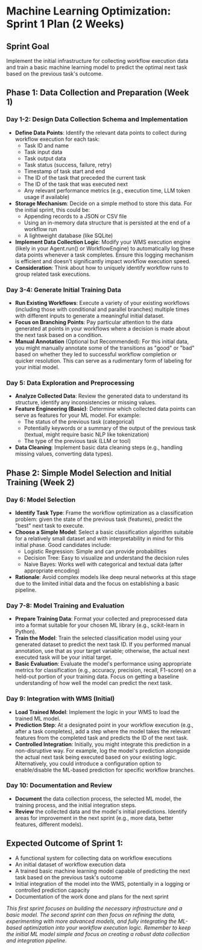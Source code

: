 # Machine Learning Optimization: Sprint 1 Plan (2 Weeks)

## Sprint Goal
Implement the initial infrastructure for collecting workflow execution data and train a basic machine learning model to predict the optimal next task based on the previous task's outcome.

## Phase 1: Data Collection and Preparation (Week 1)

### Day 1-2: Design Data Collection Schema and Implementation
- **Define Data Points**: Identify the relevant data points to collect during workflow execution for each task:
  - Task ID and name
  - Task input data
  - Task output data
  - Task status (success, failure, retry)
  - Timestamp of task start and end
  - The ID of the task that preceded the current task
  - The ID of the task that was executed next
  - Any relevant performance metrics (e.g., execution time, LLM token usage if available)
- **Storage Mechanism**: Decide on a simple method to store this data. For the initial sprint, this could be:
  - Appending records to a JSON or CSV file
  - Using an in-memory data structure that is persisted at the end of a workflow run
  - A lightweight database (like SQLite)
- **Implement Data Collection Logic**: Modify your WMS execution engine (likely in your Agent.run() or WorkflowEngine) to automatically log these data points whenever a task completes. Ensure this logging mechanism is efficient and doesn't significantly impact workflow execution speed.
- **Consideration**: Think about how to uniquely identify workflow runs to group related task executions.

### Day 3-4: Generate Initial Training Data
- **Run Existing Workflows**: Execute a variety of your existing workflows (including those with conditional and parallel branches) multiple times with different inputs to generate a meaningful initial dataset.
- **Focus on Branching Points**: Pay particular attention to the data generated at points in your workflows where a decision is made about the next task based on a condition.
- **Manual Annotation** (Optional but Recommended): For this initial data, you might manually annotate some of the transitions as "good" or "bad" based on whether they led to successful workflow completion or quicker resolution. This can serve as a rudimentary form of labeling for your initial model.

### Day 5: Data Exploration and Preprocessing
- **Analyze Collected Data**: Review the generated data to understand its structure, identify any inconsistencies or missing values.
- **Feature Engineering (Basic)**: Determine which collected data points can serve as features for your ML model. For example:
  - The status of the previous task (categorical)
  - Potentially keywords or a summary of the output of the previous task (textual, might require basic NLP like tokenization)
  - The type of the previous task (LLM or tool)
- **Data Cleaning**: Implement basic data cleaning steps (e.g., handling missing values, converting data types).

## Phase 2: Simple Model Selection and Initial Training (Week 2)

### Day 6: Model Selection
- **Identify Task Type**: Frame the workflow optimization as a classification problem: given the state of the previous task (features), predict the "best" next task to execute.
- **Choose a Simple Model**: Select a basic classification algorithm suitable for a relatively small dataset and with interpretability in mind for this initial phase. Good candidates include:
  - Logistic Regression: Simple and can provide probabilities
  - Decision Tree: Easy to visualize and understand the decision rules
  - Naive Bayes: Works well with categorical and textual data (after appropriate encoding)
- **Rationale**: Avoid complex models like deep neural networks at this stage due to the limited initial data and the focus on establishing a basic pipeline.

### Day 7-8: Model Training and Evaluation
- **Prepare Training Data**: Format your collected and preprocessed data into a format suitable for your chosen ML library (e.g., scikit-learn in Python).
- **Train the Model**: Train the selected classification model using your generated dataset to predict the next task ID. If you performed manual annotation, use that as your target variable; otherwise, the actual next executed task will be your initial target.
- **Basic Evaluation**: Evaluate the model's performance using appropriate metrics for classification (e.g., accuracy, precision, recall, F1-score) on a held-out portion of your training data. Focus on getting a baseline understanding of how well the model can predict the next task.

### Day 9: Integration with WMS (Initial)
- **Load Trained Model**: Implement the logic in your WMS to load the trained ML model.
- **Prediction Step**: At a designated point in your workflow execution (e.g., after a task completes), add a step where the model takes the relevant features from the completed task and predicts the ID of the next task.
- **Controlled Integration**: Initially, you might integrate this prediction in a non-disruptive way. For example, log the model's prediction alongside the actual next task being executed based on your existing logic. Alternatively, you could introduce a configuration option to enable/disable the ML-based prediction for specific workflow branches.

### Day 10: Documentation and Review
- **Document** the data collection process, the selected ML model, the training process, and the initial integration steps.
- **Review** the collected data and the model's initial predictions. Identify areas for improvement in the next sprint (e.g., more data, better features, different models).

## Expected Outcome of Sprint 1:
- A functional system for collecting data on workflow executions
- An initial dataset of workflow execution data
- A trained basic machine learning model capable of predicting the next task based on the previous task's outcome
- Initial integration of the model into the WMS, potentially in a logging or controlled prediction capacity
- Documentation of the work done and plans for the next sprint

*This first sprint focuses on building the necessary infrastructure and a basic model. The second sprint can then focus on refining the data, experimenting with more advanced models, and fully integrating the ML-based optimization into your workflow execution logic. Remember to keep the initial ML model simple and focus on creating a robust data collection and integration pipeline.*